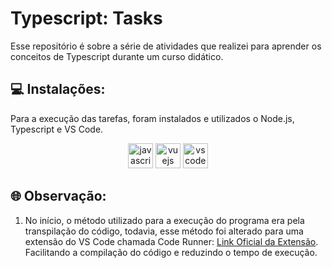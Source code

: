 # Typescript: Tasks 

Esse repositório é sobre a série de atividades que realizei para aprender os conceitos de Typescript durante um curso didático. 

## 💻 Instalações:
Para a execução das tarefas, foram instalados e utilizados o Node.js, Typescript e VS Code.

<div align="center">
  <img src="https://cdn.jsdelivr.net/gh/devicons/devicon/icons/javascript/javascript-original.svg" height="40" alt="javascript logo"/>
   <img src="https://cdn.jsdelivr.net/gh/devicons/devicon/icons/typescript/typescript-original.svg" height="40" alt="vuejs logo"/>
  <img src="https://cdn.jsdelivr.net/gh/devicons/devicon/icons/vscode/vscode-original.svg" height="40" alt="vscode logo"/>
</div>

## 🌐 Observação:
1. No início, o método utilizado para a execução do programa era pela transpilação do código, todavia, esse método foi alterado para uma extensão do VS Code chamada Code Runner: <a href="https://marketplace.visualstudio.com/items?itemName=formulahendry.code-runner" target="_blank">Link Oficial da Extensão</a>. Facilitando a compilação do código e reduzindo o tempo de execução.
